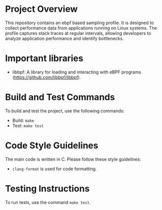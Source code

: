 # Project Overview
This repository contains an ebpf based sampling profile. It is designed to collect performance data from applications running on Linux systems. The profile captures stack traces at regular intervals, allowing developers to analyze application performance and identify bottlenecks.

# Important libraries
- libbpf: A library for loading and interacting with eBPF programs (https://github.com/libbpf/libbpf).

# Build and Test Commands
To build and test the project, use the following commands:
- Build: `make`
- Test: `make test`

# Code Style Guidelines
The main code is written in C. Please follow these style guidelines:
- `clang-format` is used for code formatting.

# Testing Instructions
To run tests, use the command `make test`.